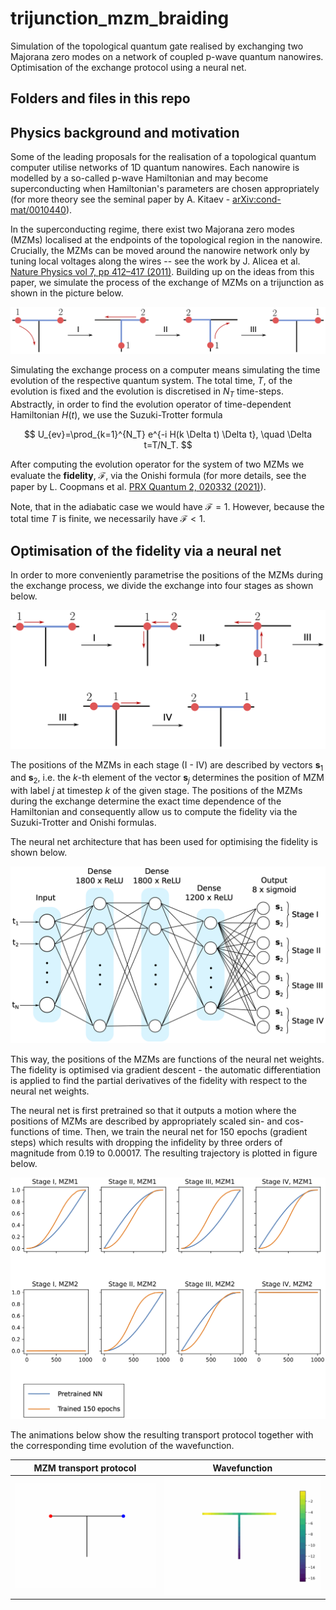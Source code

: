 # trijunction_mzm_braiding
Simulation of the topological quantum gate realised by exchanging two Majorana zero modes on a network of coupled p-wave quantum nanowires. Optimisation of the exchange protocol using a neural net.

## Folders and files in this repo


## Physics background and motivation

Some of the leading proposals for the realisation of a topological quantum computer utilise networks of 1D quantum nanowires. Each nanowire is modelled by a so-called p-wave Hamiltonian and may become superconducting when Hamiltonian's parameters are chosen appropriately (for more theory see the seminal paper by A. Kitaev - [arXiv:cond-mat/0010440](https://arxiv.org/abs/cond-mat/0010440)).

In the superconducting regime, there exist two Majorana zero modes (MZMs) localised at the endpoints of the topological region in the nanowire. Crucially, the MZMs can be moved around the nanowire network only by tuning local voltages along the wires -- see the work by J. Alicea et al.[ Nature Physics vol 7, pp 412–417 (2011)](https://www.nature.com/articles/nphys1915). Building up on the ideas from this paper, we simulate the process of the exchange of MZMs on a trijunction as shown in the picture below.

![Image](https://github.com/tmaciazek/trijunction_mzm_braiding/blob/main/pictures/Texchange.png)

Simulating the exchange process on a computer means simulating the time evolution of the respective quantum system. The total time, $T$, of the evolution is fixed and the evolution is discretised in $N_T$ time-steps. Abstractly, in order to find the evolution operator of time-dependent Hamiltonian $H(t)$, we use the Suzuki-Trotter formula

$$ U_{ev}=\prod_{k=1}^{N_T} e^{-i H(k \Delta t) \Delta t}, \quad \Delta t=T/N_T. $$

After computing the evolution operator for the system of two MZMs we evaluate the **fidelity**, $\mathcal{F}$, via the Onishi formula (for more details, see the paper by L. Coopmans et al. [PRX Quantum 2, 020332 (2021)](https://doi.org/10.48550/arXiv.2008.09128)).

Note, that in the adiabatic case we would have $\mathcal{F}=1$. However, because the total time $T$ is finite, we necessarily have $\mathcal{F}<1$.

## Optimisation of the fidelity via a neural net

In order to more conveniently parametrise the positions of the MZMs during the exchange process, we divide the exchange into four stages as shown below.

![Image](https://github.com/tmaciazek/trijunction_mzm_braiding/blob/main/pictures/stages.png)

The positions of the MZMs in each stage (I - IV) are described by vectors $\mathbf{s}_1$ and $\mathbf{s}_2$, i.e. the $k$-th element of the vector $\mathbf{s}_j$ determines the position of MZM with label $j$ at timestep $k$ of the given stage. The positions of the MZMs during the exchange determine the exact time dependence of the Hamiltonian and consequently allow us to compute the fidelity via the Suzuki-Trotter and Onishi formulas.

The neural net architecture that has been used for optimising the fidelity is shown below.

![Image](https://github.com/tmaciazek/trijunction_mzm_braiding/blob/main/pictures/nn.png)

This way, the positions of the MZMs are functions of the neural net weights. The fidelity is optimised via gradient descent - the automatic differentiation is applied to find the partial derivatives of the fidelity with respect to the neural net weights.

The neural net is first pretrained so that it outputs a motion where the positions of MZMs are described by appropriately scaled sin- and cos- functions of time. Then, we train the neural net for 150 epochs (gradient steps) which results with dropping the infidelity by three orders of magnitude from $0.19$ to $0.00017$. The resulting trajectory is plotted in figure below. 

![Image](https://github.com/tmaciazek/trijunction_mzm_braiding/blob/main/pictures/trained.png)

The animations below show the resulting transport protocol together with the corresponding time evolution of the wavefunction.

MZM transport protocol             |  Wavefunction
:-------------------------:|:-------------------------:
![Image](https://github.com/tmaciazek/trijunction_mzm_braiding/blob/main/pictures/dots.gif)  |  ![Image](https://github.com/tmaciazek/trijunction_mzm_braiding/blob/main/pictures/colormap.gif)



